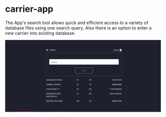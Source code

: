 # carrier-app
The App's search tool allows quick and efficient access to a variety of database files using one search query. Also there is an option to enter a new carrier into existing database.


![](screenshot1.PNG)
